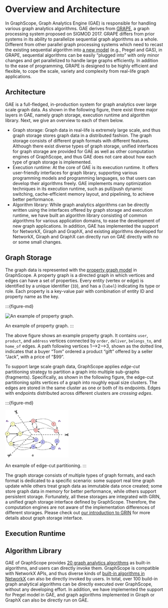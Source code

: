 # Overview and Architecture

In GraphScope, Graph Analytics Engine (GAE) is responsible for handling various graph analytics algorithms. GAE derives from [GRAPE](https://dl.acm.org/doi/10.1145/3282488), a graph processing system proposed on SIGMOD 2017. GRAPE differs from prior systems in its ability to parallelize sequential graph algorithms as a whole. Different from other parallel graph processing systems which need to recast the existing sequential algorithm into [a new model](https://graphscope.io/docs/latest/analytical_engine/vertex_centric_models.html) (e.g., Pregel and GAS), in GRAPE, sequential algorithms can be easily “plugged into” with only minor changes and get parallelized to handle large graphs efficiently. In addition to the ease of programming, GRAPE is designed to be highly efficient and flexible, to cope the scale, variety and complexity from real-life graph applications. 

## Architecture

GAE is a full-fledged, in-production system for graph analytics over large scale graph data. As shown in the following figure, there exist three major layers in GAE, namely graph storage, execution runtime and algorithm library. Next, we give an overview to each of them below.

- Graph storage: Graph data in real-life is extremely large scale, and thus graph storage stores graph data in a distributed fashion. The graph storage consists of different graph formats with different features. Although there exist diverse types of graph storage, unified interfaces for graph storage are provided for GAE as well as other computation engines of GraphScope, and thus GAE does not care about how each type of graph storage is implemented.
- Execution runtime: At the core of GAE is its execution runtime. It offers user-friendly interfaces for graph library, supporting various programming models and programming languages, so that users can develop their algorithms freely. GAE implements many optimization techniques in its execution runtime, such as pull/push dynamic switching, cache-efficient memory layout, and pipelining, to achieve better performance.
- Algorithm library: While graph analytics algorithms can be directly written using the interfaces offered by graph storage and execution runtime, we have built an algorithm library consisting of common algorithms for various application domains, to ease the development of new graph applications. In addition, GAE has implemented the support for NetworkX, Giraph and GraphX, and existing algorithms developed for NetworkX, Giraph and GraphX can directly run on GAE directly with no or some small changes.

## Graph Storage

The graph data is represented with the [property graph model](https://www.dataversity.net/what-is-a-property-graph/) in GraphScope. A property graph is a directed graph in which vertices and edges can have a set of properties. Every entity (vertex or edge) is identified by a unique identifier (`ID`), and has a (`label`) indicating its type or role. Each property is a key-value pair with combination of entity ID and property name as the key. 

:::{figure-md}

<img src="../images/property_graph.png"
     alt="An example of property graph."
     width="40%">

An example of property graph. 
:::

The above figure shows an example property graph. It contains `user`, `product`, and `address` vertices connected by `order`, `deliver`, `belongs_to`, and `home_of` edges. A path following vertices 1–>2–>3, shown as the dotted line, indicates that a buyer “Tom” ordered a product “gift” offered by a seller “Jack”, with a price of “$99”.

To support large scale graph data, GraphScope applies *edge-cut* partitioning strategy to partition a graph into multiple sub-graphs (fragments). Specifically, as shown in the following figure, the edge-cut partitioning splits vertices of a graph into roughly equal size clusters. The edges are stored in the same cluster as one or both of its endpoints. Edges with endpoints distributed across different clusters are *crossing edges*.

:::{figure-md}

<img src="../images/ecut.png"
     alt="An example of edge-cut partitioning."
     width="40%">

An example of edge-cut partitioning. 
:::

The graph storage consists of multiple types of graph formats, and each format is dedicated to a specific scenario: some support real time graph update while others treat graph data as immutable data once created; some store graph data in memory for better performance, while others support persistent storage. Fortunately, all these storages are integrated with GRIN, a unified graph storage interface defined by GraphScope. Therefore, the computation engines are not aware of the implementation differences of different storages. Please check out [our introduction to GRIN](https://graphscope.io/docs/latest/storage_engine/grin.html) for more details about graph storage interface.

## Execution Runtime

## Algorithm Library

GAE of GraphScope provides [20 graph analytics algorithms](https://graphscope.io/docs/latest/analytical_engine/builtin_algorithms.html) as built-in algorithms, and users can directly invoke them. GraphScope is compatible with NetworkX APIs, and thus diverse kinds of [built-in algorithms in NetworkX](https://networkx.org/documentation/stable/reference/algorithms/index.html) can also be directly invoked by users. In total, over 100 build-in graph analytical algorithms can be directly executed over GraphScope, without any developing effort. In addition, we have implemented the support for Pregel model in GAE, and graph aglorithms implemented in Giraph or GraphX can also be directly run on GAE.